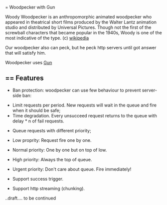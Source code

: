 = Woodpecker with Gun

Woody Woodpecker is an anthropomorphic animated woodpecker who appeared in theatrical short films produced by the Walter Lantz animation studio and distributed by Universal Pictures. Though not the first of the screwball characters that became popular in the 1940s, Woody is one of the most indicative of the type. (c) [wikipedia](https://en.wikipedia.org/wiki/Woody_Woodpecker)

Our woodpecker also can peck, but he peck http servers until got answer that will satisfy him.

Woodpecker uses [Gun](https://github.com/ninenines/gun)

== Features
---
* Ban protection: woodpecker can use few behaviour to prevent server-side ban:
 - Limit requests per period.  New requests will wait in the queue and fire when it should be safe;
 - Time degradation.  Every unsucceed request returns to the queue with delay * n of fail requests. 

* Queue requests with different priority;
- Low proprity:
Request fire one by one.

- Normal priority:
One by one but on top of low.

- High priority:
Always the top of queue.

- Urgent priority:
Don't care about queue. Fire immediately!

* Support success trigger.

* Support http streaming (chunking).


..draft.... to be continued 
